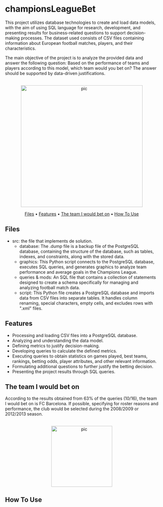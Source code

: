 # championsLeagueBet
This project utilizes database technologies to create and load data models, with the aim of using SQL language for research, development, and presenting results for business-related questions to support decision-making processes. The dataset used consists of CSV files containing information about European football matches, players, and their characteristics.

The main objective of the project is to analyze the provided data and answer the following question: Based on the performance of teams and players according to this model, which team would you bet on? The answer should be supported by data-driven justifications.

<p align="center">
  <br>
  <img src="https://media.tenor.com/uGJlZtw8MXIAAAAC/uefa-champions-league.gif" alt="pic" width="400">
  <br>
</p>
<p align="center" >
  <a href="#Files">Files</a> •
  <a href="#features">Features</a> •
  <a href="#the-team-i-would-bet-on">The team I would bet on</a> •
  <a href="#how-to-use">How To Use</a> 
</p>

## Files

- src: the file that implements de solution.
  - database: The .dump file is a backup file of the PostgreSQL database, containing the structure of the database, such as tables, indexes, and constraints, along with the stored data.
  - graphics: This Python script connects to the PostgreSQL database, executes SQL queries, and generates graphics to analyze team performance and average goals in the Champions League.
  - queries & mods: An SQL file that contains a collection of statements designed to create a schema specifically for managing and analyzing football match data.
  - script: This Python file creates a PostgreSQL database and imports data from CSV files into separate tables. It handles column renaming, special characters, empty cells, and excludes rows with ".xml" files.
    
## Features

- Processing and loading CSV files into a PostgreSQL database.
- Analyzing and understanding the data model.
- Defining metrics to justify decision-making.
- Developing queries to calculate the defined metrics.
- Executing queries to obtain statistics on games played, best teams, rankings, betting odds, player attributes, and other relevant information.
- Formulating additional questions to further justify the betting decision.
- Presenting the project results through SQL queries.

## The team I would bet on
According to the results obtained from 63% of the queries (10/16), the team I would bet on is FC Barcelona. If possible, specifying for roster reasons and performance, the club would be selected during the 2008/2009 or 2012/2013 season.

<p align="center">
  <br>
  <img src="https://3.bp.blogspot.com/-SuG29vc5mzI/UwB9koNY3pI/AAAAAAAAFfY/Smu23F9C1Lw/s1600/Iniesta+against+Rayo+Vallecano.jpg" alt="pic" width="200">
  <br>
</p>

## How To Use


